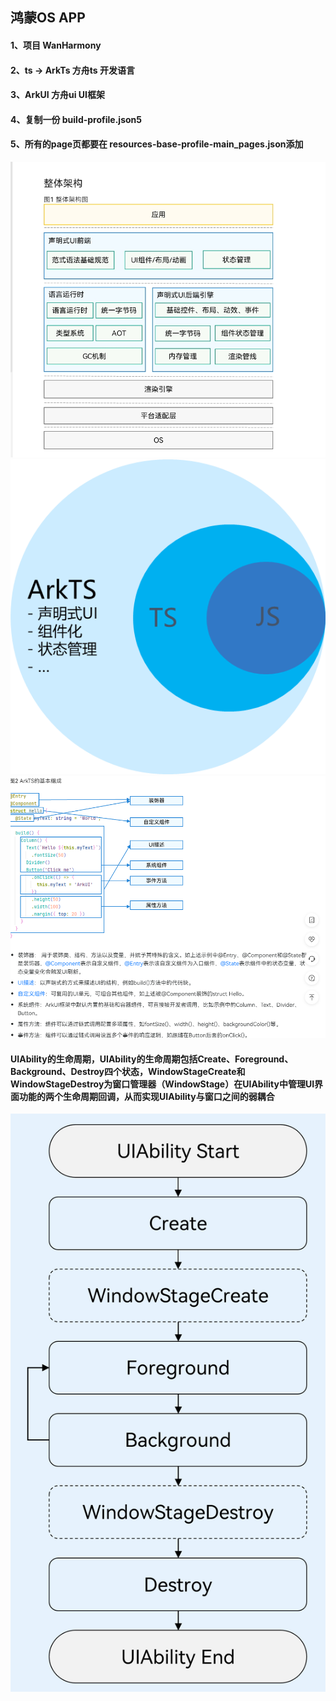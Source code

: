 ## 鸿蒙OS APP

#### 1、项目 WanHarmony
#### 2、ts → ArkTs 方舟ts 开发语言
#### 3、ArkUI 方舟ui UI框架
#### 4、复制一份 build-profile.json5 
#### 5、所有的page页都要在 resources-base-profile-main_pages.json添加

![ArkTs](/image/s2.png)
![ArkTs](/image/s4.png)
![ArkTs](/image/s1.png)
#### UIAbility的生命周期，UIAbility的生命周期包括Create、Foreground、Background、Destroy四个状态，WindowStageCreate和WindowStageDestroy为窗口管理器（WindowStage）在UIAbility中管理UI界面功能的两个生命周期回调，从而实现UIAbility与窗口之间的弱耦合
![ArkTs](/image/s3.png)
